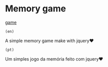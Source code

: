 # Memory game

[game](https://bonbj.github.io/random-studies/projects/memory-game/)

    (en)
A simple memory game make with jquery❤

    (pt)
Um simples jogo da memória feito com jquery❤